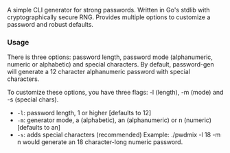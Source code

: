 A simple CLI generator for strong passwords. Written in Go's stdlib with cryptographically secure RNG. Provides multiple options to customize a password and robust defaults.

### Usage
There is three options: password length, password mode (alphanumeric, numeric or alphabetic) and special characters. By default, password-gen will generate a 12 character alphanumeric password with special characters.

To customize these options, you have three flags: -l (length), -m (mode) and -s (special chars).

- `-l`: password length, 1 or higher [defaults to 12]
- `-m`: generator mode, a (alphabetic), an (alphanumeric) or n (numeric) [defaults to an]
- `-s`: adds special characters (recommended)
Example: ./pwdmix -l 18 -m n would generate an 18 character-long numeric password.

